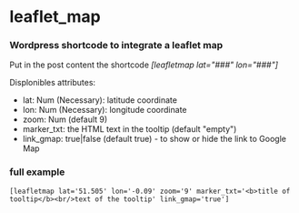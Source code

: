 # leaflet_map
### Wordpress shortcode to integrate a leaflet map

Put in the post content the shortcode *[leafletmap lat="###" lon="###"]*

Displonibles attributes:
- lat: Num (Necessary): latitude coordinate
- lon: Num (Necessary): longitude coordinate
- zoom: Num (default 9)
- marker_txt: the HTML text in the tooltip (default "empty")
- link_gmap: true|false (default true) - to show or hide the link to Google Map

### full example
~~~
[leafletmap lat='51.505' lon='-0.09' zoom='9' marker_txt='<b>title of tooltip</b><br/>text of the tooltip' link_gmap='true']
~~~
